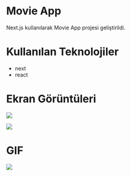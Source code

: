 # Movie App
Next.js kullanılarak Movie App projesi geliştirildi.

# Kullanılan Teknolojiler
- next
- react


# Ekran Görüntüleri
![](/public/movie1.png)

![](/public/movie2.png)

# GIF
![](/public/movie.gif)
